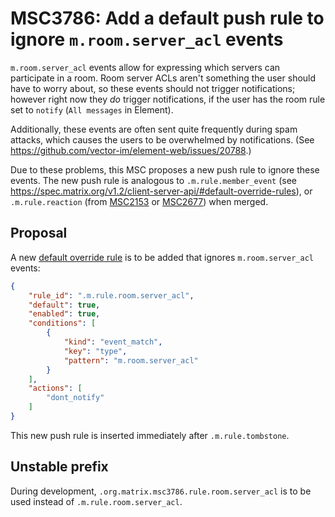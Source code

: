 # MSC3786: Add a default push rule to ignore `m.room.server_acl` events

`m.room.server_acl` events allow for expressing which servers can participate in
a room. Room server ACLs aren't something the user should have to worry about,
so these events should not trigger notifications; however right now they *do*
trigger notifications, if the user has the room rule set to `notify` (`All
messages` in Element). 

Additionally, these events are often sent quite frequently during spam attacks, 
which causes the users to be overwhelmed by
notifications. (See <https://github.com/vector-im/element-web/issues/20788>.)

Due to these problems, this MSC proposes a new push rule to ignore these events.
The new push rule is analogous to `.m.rule.member_event` (see https://spec.matrix.org/v1.2/client-server-api/#default-override-rules), or `.m.rule.reaction`
(from [MSC2153](https://github.com/matrix-org/matrix-spec-proposals/pull/2153)
or [MSC2677](https://github.com/matrix-org/matrix-spec-proposals/pull/2677))
when merged.

## Proposal

A new [default override
rule](https://spec.matrix.org/v1.2/client-server-api/#default-override-rules) is
to be added that ignores `m.room.server_acl` events:

```json
{
    "rule_id": ".m.rule.room.server_acl",
    "default": true,
    "enabled": true,
    "conditions": [
        {
            "kind": "event_match",
            "key": "type",
            "pattern": "m.room.server_acl"
        }
    ],
    "actions": [
        "dont_notify"
    ]
}
```

This new push rule is inserted immediately after `.m.rule.tombstone`.

## Unstable prefix

During development, `.org.matrix.msc3786.rule.room.server_acl` is to be used
instead of `.m.rule.room.server_acl`.
